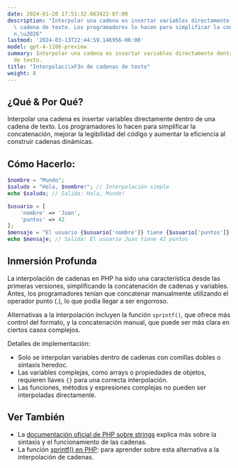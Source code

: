 ```yaml
---
date: 2024-01-20 17:51:32.663422-07:00
description: "Interpolar una cadena es insertar variables directamente dentro de una\
  \ cadena de texto. Los programadores lo hacen para simplificar la concatenaci\xF3\
  n,\u2026"
lastmod: '2024-03-13T22:44:59.146956-06:00'
model: gpt-4-1106-preview
summary: Interpolar una cadena es insertar variables directamente dentro de una cadena
  de texto.
title: "Interpolaci\xF3n de cadenas de texto"
weight: 8
---
```


## ¿Qué & Por Qué?
Interpolar una cadena es insertar variables directamente dentro de una cadena de texto. Los programadores lo hacen para simplificar la concatenación, mejorar la legibilidad del código y aumentar la eficiencia al construir cadenas dinámicas.

## Cómo Hacerlo:
```PHP
$nombre = "Mundo";
$saludo = "Hola, $nombre!"; // Interpolación simple
echo $saludo; // Salida: Hola, Mundo!

$usuario = [
    'nombre' => 'Juan',
    'puntos' => 42
];
$mensaje = "El usuario {$usuario['nombre']} tiene {$usuario['puntos']} puntos"; // Interpolación con array
echo $mensaje; // Salida: El usuario Juan tiene 42 puntos
```

## Inmersión Profunda
La interpolación de cadenas en PHP ha sido una característica desde las primeras versiones, simplificando la concatenación de cadenas y variables. Antes, los programadores tenían que concatenar manualmente utilizando el operador punto (.), lo que podía llegar a ser engorroso.

Alternativas a la interpolación incluyen la función `sprintf()`, que ofrece más control del formato, y la concatenación manual, que puede ser más clara en ciertos casos complejos.

Detalles de implementación:
- Solo se interpolan variables dentro de cadenas con comillas dobles o sintaxis heredoc.
- Las variables complejas, como arrays o propiedades de objetos, requieren llaves `{}` para una correcta interpolación.
- Las funciones, métodos y expresiones complejas no pueden ser interpoladas directamente.

## Ver También
- La [documentación oficial de PHP sobre strings](https://www.php.net/manual/es/language.types.string.php) explica más sobre la sintaxis y el funcionamiento de las cadenas.
- La función [sprintf() en PHP](https://www.php.net/manual/es/function.sprintf.php): para aprender sobre esta alternativa a la interpolación de cadenas.
